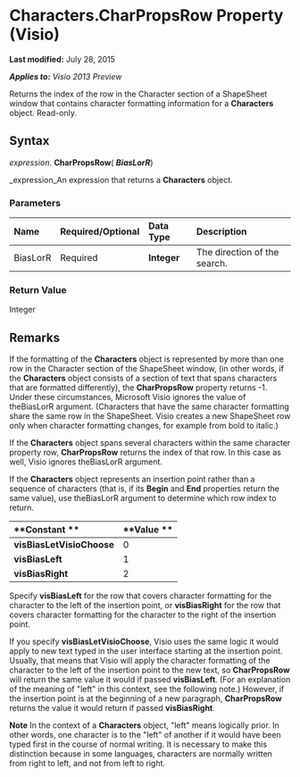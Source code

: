 
# Characters.CharPropsRow Property (Visio)

 **Last modified:** July 28, 2015

 _**Applies to:** Visio 2013 Preview_

Returns the index of the row in the Character section of a ShapeSheet window that contains character formatting information for a  **Characters** object. Read-only.


## Syntax

 _expression_. **CharPropsRow**( **_BiasLorR_**)

 _expression_An expression that returns a  **Characters** object.


### Parameters



|**Name**|**Required/Optional**|**Data Type**|**Description**|
|:-----|:-----|:-----|:-----|
|BiasLorR|Required| **Integer**|The direction of the search.|

### Return Value

Integer


## Remarks

If the formatting of the  **Characters** object is represented by more than one row in the Character section of the ShapeSheet window, (in other words, if the **Characters** object consists of a section of text that spans characters that are formatted differently), the **CharPropsRow** property returns -1. Under these circumstances, Microsoft Visio ignores the value of theBiasLorR argument. (Characters that have the same character formatting share the same row in the ShapeSheet. Visio creates a new ShapeSheet row only when character formatting changes, for example from bold to italic.)

If the  **Characters** object spans several characters within the same character property row, **CharPropsRow** returns the index of that row. In this case as well, Visio ignores theBiasLorR argument.

If the  **Characters** object represents an insertion point rather than a sequence of characters (that is, if its **Begin** and **End** properties return the same value), use theBiasLorR argument to determine which row index to return.



|**Constant **|**Value **|
|:-----|:-----|
| **visBiasLetVisioChoose**|0 |
| **visBiasLeft**|1 |
| **visBiasRight**|2 |
Specify  **visBiasLeft** for the row that covers character formatting for the character to the left of the insertion point, or **visBiasRight** for the row that covers character formatting for the character to the right of the insertion point.

If you specify  **visBiasLetVisioChoose**, Visio uses the same logic it would apply to new text typed in the user interface starting at the insertion point. Usually, that means that Visio will apply the character formatting of the character to the left of the insertion point to the new text, so  **CharPropsRow** will return the same value it would if passed **visBiasLeft**. (For an explanation of the meaning of "left" in this context, see the following note.) However, if the insertion point is at the beginning of a new paragraph,  **CharPropsRow** returns the value it would return if passed **visBiasRight**. 


 **Note**  In the context of a  **Characters** object, "left" means logically prior. In other words, one character is to the "left" of another if it would have been typed first in the course of normal writing. It is necessary to make this distinction because in some languages, characters are normally written from right to left, and not from left to right.


